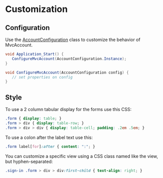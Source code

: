 ﻿Customization
=============

Configuration
-------------
Use the [AccountConfiguration](http://maxtoroq.users.sourceforge.net/mvcaccount/library/0.8/?topic=html/Properties_T_MvcAccount_AccountConfiguration.htm) class to customize the behavior of MvcAccount.

```csharp
void Application_Start() {
   ConfigureMvcAccount(AccountConfiguration.Instance);
}

void ConfigureMvcAccount(AccountConfiguration config) {
   // set properties on config
}
```

Style
-----
To use a 2 column tabular display for the forms use this CSS:

```css
.form { display: table; }
.form > div { display: table-row; }
.form > div > div { display: table-cell; padding: .2em .5em; }
```

To use a colon after the label text use this:

```css
.form label[for]:after { content: ":"; }
```

You can customize a specific view using a CSS class named like the view, but hyphen-separated:

```css
.sign-in .form > div > div:first-child { text-align: right; }
```